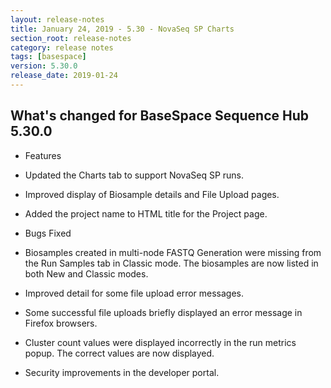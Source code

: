 ```yaml
---
layout: release-notes
title: January 24, 2019 - 5.30 - NovaSeq SP Charts
section_root: release-notes
category: release notes
tags: [basespace]
version: 5.30.0
release_date: 2019-01-24
---
```


## What's changed for BaseSpace Sequence Hub 5.30.0 

- Features

 - Updated the Charts tab to support NovaSeq SP runs.
 - Improved display of Biosample details and File Upload pages. 
 - Added the project name to HTML title for the Project page.

- Bugs Fixed

 - Biosamples created in multi-node FASTQ Generation were missing from the Run Samples tab in Classic mode. The biosamples are now listed in both New and Classic modes.
 - Improved detail for some file upload error messages.
 - Some successful file uploads briefly displayed an error message in Firefox browsers.
 - Cluster count values were displayed incorrectly in the run metrics popup. The correct values are now displayed.
 - Security improvements in the developer portal.
